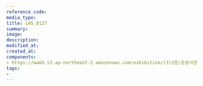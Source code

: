 ```yaml
---
reference_code:
media_type:
title: LHS_0127
summary:
image:
description:
modified_at:
created_at:
components:
- https://wwm3.s3.ap-northeast-2.amazonaws.com/exhibition/(3)2층/운동사관/LHS_0127.jpg
tags:
-
---
```

